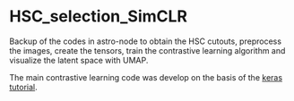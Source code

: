 # HSC_selection_SimCLR

Backup of the codes in astro-node to obtain the HSC cutouts, preprocess the images, create the tensors, train the contrastive learning algorithm and visualize the latent space with UMAP.

The main contrastive learning code was develop on the basis of the [keras tutorial](https://keras.io/examples/vision/semisupervised_simclr/).

